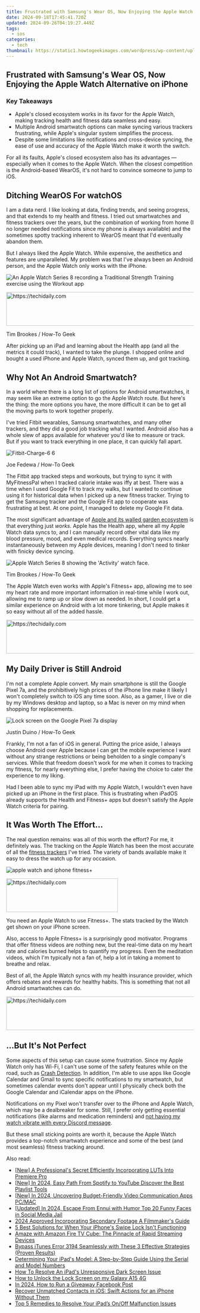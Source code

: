 ```yaml
---
title: Frustrated with Samsung's Wear OS, Now Enjoying the Apple Watch Alternative on iPhone
date: 2024-09-18T17:45:41.720Z
updated: 2024-09-26T04:19:27.449Z
tags:
  - ios
categories:
  - tech
thumbnail: https://static1.howtogeekimages.com/wordpress/wp-content/uploads/2024/03/on-the-left-a-samsung-watch-with-the-wearos-logo-on-the-screen-on-the-right-an-apple-watch-with-apple-logo-on-the-screen.jpg
---
```


## Frustrated with Samsung's Wear OS, Now Enjoying the Apple Watch Alternative on iPhone

### Key Takeaways

* Apple's closed ecosystem works in its favor for the Apple Watch, making tracking health and fitness data seamless and easy.
* Multiple Android smartwatch options can make syncing various trackers frustrating, while Apple's singular system simplifies the process.
* Despite some limitations like notifications and cross-device syncing, the ease of use and accuracy of the Apple Watch make it worth the switch.

 For all its faults, Apple's closed ecosystem also has its advantages — especially when it comes to the Apple Watch. When the closest competition is the Android-based WearOS, it's not hard to convince someone to jump to iOS.

##  Ditching WearOS For watchOS

 I am a data nerd. I like looking at data, finding trends, and seeing progress, and that extends to my health and fitness. I tried out smartwatches and fitness trackers over the years, but the combination of working from home (I no longer needed notifications since my phone is always available) and the sometimes spotty tracking inherent to WearOS meant that I'd eventually abandon them.

 But I always liked the Apple Watch. While expensive, the aesthetics and features are unparalleled. My problem was that I've always been an Android person, and the Apple Watch only works with the iPhone.

![An Apple Watch Series 8 recording a Traditional Strength Training exercise using the Workout app](https://static1.howtogeekimages.com/wordpress/wp-content/uploads/2023/04/52559368560_69e3affd15_o.jpg) 

<!-- affiliate ads begin -->
<a href="https://appsumo.8odi.net/c/5597632/2100542/7443" target="_top" id="2100542">
  <img src="//a.impactradius-go.com/display-ad/7443-2100542" border="0" alt="https://techidaily.com" width="728" height="90"/>
</a>
<img height="0" width="0" src="https://appsumo.8odi.net/i/5597632/2100542/7443" style="position:absolute;visibility:hidden;" border="0" />
<!-- affiliate ads end -->

Tim Brookes / How-To Geek

 After picking up an iPad and learning about the Health app (and all the metrics it could track), I wanted to take the plunge. I shopped online and bought a used iPhone and Apple Watch, synced them up, and got tracking.

##  Why Not An Android Smartwatch?

 In a world where there is a long list of options for Android smartwatches, it may seem like an extreme option to go the Apple Watch route. But here's the thing: the more options you have, the more difficult it can be to get all the moving parts to work together properly.

 I've tried Fitbit wearables, Samsung smartwatches, and many other trackers, and they did a good job tracking what I wanted. Android also has a whole slew of apps available for whatever you'd like to measure or track. But if you want to track everything in one place, it can quickly fall apart.

![Fitbit-Charge-6 6](https://static1.howtogeekimages.com/wordpress/wp-content/uploads/wm/2023/10/fitbit-charge-6-6.png) 

Joe Fedewa / How-To Geek

 The Fitbit app tracked steps and workouts, but trying to sync it with MyFitnessPal when I tracked calorie intake was iffy at best. There was a time when I used Google Fit to track my walks, but I wanted to continue using it for historical data when I picked up a new fitness tracker. Trying to get the Samsung tracker and the Google Fit app to cooperate was frustrating at best. At one point, I managed to delete my Google Fit data.

 The most significant advantage of [Apple and its walled garden ecosystem](https://unlock-android.techidaily.com/in-2024-how-to-unlock-a-vivo-v30-easily-by-drfone-android/) is that everything just _works_. Apple has the Health app, where all my Apple Watch data syncs to, and I can manually record other vital data like my blood pressure, mood, and even medical records. Everything syncs nearly instantaneously between my Apple devices, meaning I don't need to tinker with finicky device syncing.

![Apple Watch Series 8 showing the 'Activity' watch face.](https://static1.howtogeekimages.com/wordpress/wp-content/uploads/2024/03/apple_watch_s8_activity.jpg) 

Tim Brookes / How-To Geek

 The Apple Watch even works with Apple's Fitness+ app, allowing me to see my heart rate and more important information in real-time while I work out, allowing me to ramp up or slow down as needed. In short, I could get a similar experience on Android with a lot more tinkering, but Apple makes it so easy without all of the added hassle.

<!-- affiliate ads begin -->
<a href="https://aligracehair.sjv.io/c/5597632/1925570/19272" target="_top" id="1925570">
  <img src="//a.impactradius-go.com/display-ad/19272-1925570" border="0" alt="https://techidaily.com" width="728" height="90"/>
</a>
<img height="0" width="0" src="https://aligracehair.sjv.io/i/5597632/1925570/19272" style="position:absolute;visibility:hidden;" border="0" />
<!-- affiliate ads end -->

##  My Daily Driver is Still Android

 I'm not a complete Apple convert. My main smartphone is still the Google Pixel 7a, and the prohibitively high prices of the iPhone line make it likely I won't completely switch to iOS any time soon. Also, as a gamer, I live or die by my Windows desktop and laptop, so a Mac is never on my mind when shopping for replacements.

![Lock screen on the Google Pixel 7a display](https://static1.howtogeekimages.com/wordpress/wp-content/uploads/2023/09/google-pixel-android-lock-screen.jpg) 

Justin Duino / How-To Geek

 Frankly, I'm not a fan of iOS in general. Putting the price aside, I always choose Android over Apple because I can get the mobile experience I want without any strange restrictions or being beholden to a single company's services. While that freedom doesn't work for me when it comes to tracking my fitness, for nearly everything else, I prefer having the choice to cater the experience to my liking.

 Had I been able to sync my iPad with my Apple Watch, I wouldn't even have picked up an iPhone in the first place. This is frustrating when iPadOS already supports the Health and Fitness+ apps but doesn't satisfy the Apple Watch criteria for pairing.

##  It Was Worth The Effort...

 The real question remains: was all of this worth the effort? For me, it definitely was. The tracking on the Apple Watch has been the most accurate of all the [fitness trackers](https://some-techniques.techidaily.com/new-health-advocacy-through-strategic-social-media-plays/) I've tried. The variety of bands available make it easy to dress the watch up for any occasion.

![apple watch and iphone fitness+](https://static1.howtogeekimages.com/wordpress/wp-content/uploads/2021/01/3cfb127b.png) 

<!-- affiliate ads begin -->
<a href="https://25home.pxf.io/c/5597632/2148644/16836" target="_top" id="2148644">
  <img src="//a.impactradius-go.com/display-ad/16836-2148644" border="0" alt="https://techidaily.com" width="300" height="90"/>
</a>
<img height="0" width="0" src="https://25home.pxf.io/i/5597632/2148644/16836" style="position:absolute;visibility:hidden;" border="0" />
<!-- affiliate ads end -->

You need an Apple Watch to use Fitness+. The stats tracked by the Watch get shown on your iPhone screen. 

 Also, access to Apple Fitness+ is a surprisingly good motivator. Programs that offer fitness videos are nothing new, but the real-time data on my heart rate and calories burned helps to quantify my progress. Even the meditation videos, which I'm typically not a fan of, help a lot in taking a moment to breathe and relax.

 Best of all, the Apple Watch syncs with my health insurance provider, which offers rebates and rewards for healthy habits. This is something that not all Android smartwatches can do.

<!-- affiliate ads begin -->
<a href="https://aligracehair.sjv.io/c/5597632/1934188/19272" target="_top" id="1934188">
  <img src="//a.impactradius-go.com/display-ad/19272-1934188" border="0" alt="https://techidaily.com" width="728" height="90"/>
</a>
<img height="0" width="0" src="https://aligracehair.sjv.io/i/5597632/1934188/19272" style="position:absolute;visibility:hidden;" border="0" />
<!-- affiliate ads end -->

##  ...But It's Not Perfect

 Some aspects of this setup can cause some frustration. Since my Apple Watch only has Wi-Fi, I can't use some of the safety features while on the road, such as [Crash Detection](https://pokemon-go-android.techidaily.com/ipogo-will-be-the-new-ispoofer-on-tecno-camon-30-pro-5g-drfone-by-drfone-virtual-android/). In addition, I'm able to use apps like Google Calendar and Gmail to sync specific notifications to my smartwatch, but sometimes calendar events don't appear until I physically check both the Google Calendar and iCalendar apps on the iPhone.

 Notifications on my Pixel won't transfer over to the iPhone and Apple Watch, which may be a dealbreaker for some. Still, I prefer only getting essential notifications (like alarms and medication reminders) and [not having my watch vibrate with every Discord message](https://desktop-recording.techidaily.com/precision-techniques-for-high-quality-console-recordings-on-pcs/).

 But these small sticking points are worth it, because the Apple Watch provides a top-notch smartwatch experience and some of the best (and most seamless) fitness tracking around.

<ins class="adsbygoogle"
     style="display:block"
     data-ad-format="autorelaxed"
     data-ad-client="ca-pub-7571918770474297"
     data-ad-slot="1223367746"></ins>

<ins class="adsbygoogle"
     style="display:block"
     data-ad-client="ca-pub-7571918770474297"
     data-ad-slot="8358498916"
     data-ad-format="auto"
     data-full-width-responsive="true"></ins>

<span class="atpl-alsoreadstyle">Also read:</span>
<div><ul>
<li><a href="https://extra-lessons.techidaily.com/new-a-professionals-secret-efficiently-incorporating-luts-into-premiere-pro/"><u>[New] A Professional's Secret Efficiently Incorporating LUTs Into Premiere Pro</u></a></li>
<li><a href="https://facebook-video-footage.techidaily.com/new-in-2024-easy-path-from-spotify-to-youtube-discover-the-best-playlist-tools/"><u>[New] In 2024, Easy Path From Spotify to YouTube Discover the Best Playlist Tools</u></a></li>
<li><a href="https://video-screen-grab.techidaily.com/new-in-2024-uncovering-budget-friendly-video-communication-apps-pcmac/"><u>[New] In 2024, Uncovering Budget-Friendly Video Communication Apps PC/MAC</u></a></li>
<li><a href="https://facebook-clips.techidaily.com/updated-in-2024-escape-from-ennui-with-humor-top-20-funny-faces-in-social-media-jail/"><u>[Updated] In 2024, Escape From Ennui with Humor Top 20 Funny Faces in Social Media Jail</u></a></li>
<li><a href="https://some-knowledge.techidaily.com/2024-approved-incorporating-secondary-footage-a-filmmakers-guide/"><u>2024 Approved Incorporating Secondary Footage A Filmmaker's Guide</u></a></li>
<li><a href="https://os-tips.techidaily.com/5-best-solutions-for-when-your-iphones-swipe-lock-isnt-functioning/"><u>5 Best Solutions for When Your iPhone's Swipe Lock Isn't Functioning</u></a></li>
<li><a href="https://buynow-reviews.techidaily.com/amaze-with-amazon-fire-tv-cube-the-pinnacle-of-rapid-streaming-devices/"><u>Amaze with Amazon Fire TV Cube: The Pinnacle of Rapid Streaming Devices</u></a></li>
<li><a href="https://os-tips.techidaily.com/bypass-itunes-error-3194-seamlessly-with-these-3-effective-strategies-proven-results/"><u>Bypass iTunes Error 3194 Seamlessly with These 3 Effective Strategies (Proven Results)</u></a></li>
<li><a href="https://os-tips.techidaily.com/determining-your-ipads-model-a-step-by-step-guide-using-the-serial-and-model-numbers/"><u>Determining Your iPad's Model: A Step-by-Step Guide Using the Serial and Model Numbers</u></a></li>
<li><a href="https://os-tips.techidaily.com/how-to-resolve-an-ipads-unresponsive-dark-screen-issue/"><u>How To Resolve An iPad's Unresponsive Dark Screen Issue</u></a></li>
<li><a href="https://review-topics.techidaily.com/how-to-unlock-the-lock-screen-on-my-galaxy-a15-4g-by-drfone-android-unlock-android-unlock/"><u>How to Unlock the Lock Screen on my Galaxy A15 4G</u></a></li>
<li><a href="https://article-tips.techidaily.com/in-2024-how-to-run-a-giveaway-facebook-post/"><u>In 2024, How to Run a Giveaway Facebook Post</u></a></li>
<li><a href="https://os-tips.techidaily.com/recover-unmatched-contacts-in-ios-swift-actions-for-an-iphone-without-them/"><u>Recover Unmatched Contacts in iOS: Swift Actions for an iPhone Without Them</u></a></li>
<li><a href="https://os-tips.techidaily.com/top-5-remedies-to-resolve-your-ipads-onoff-malfunction-issues/"><u>Top 5 Remedies to Resolve Your iPad’s On/Off Malfunction Issues</u></a></li>
</ul></div>

